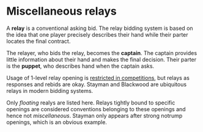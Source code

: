 Miscellaneous relays
====================
A **relay** is a conventional asking bid.  The relay bidding system is based on
the idea that one player precisely describes their hand while their parter
locates the final contract.

The relayer, who bids the relay, becomes the **captain**.  The captain provides
little information about their hand and makes the final decision.  Their parter
is the **puppet**, who describes hand when the captain asks.

Usage of 1-level relay opening is [restricted in competitions][wbf], but relays
as responses and rebids are okay.  Stayman and Blackwood are ubiquitous relays
in modern bidding systems.

[wbf]: http://www.worldbridge.org/rules-regulations/competitions/systems/

Only *floating* realys are listed here.  Relays tightly bound to specific
openings are considered conventions belonging to these openings and hence not
*miscellaneous*.  Stayman only appears after strong notrump openings, which is
an obvious example.
